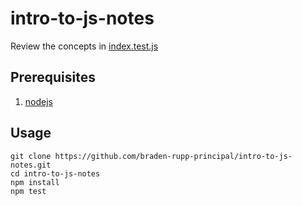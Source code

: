 # intro-to-js-notes

Review the concepts in [index.test.js](https://github.com/braden-rupp-principal/intro-to-js-notes/blob/main/src/index.test.js)


## Prerequisites

1. [nodejs](https://nodejs.org/en/)

## Usage

 ```
 git clone https://github.com/braden-rupp-principal/intro-to-js-notes.git
 cd intro-to-js-notes
 npm install
 npm test
 ```
